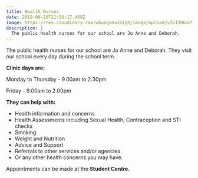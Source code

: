 ```yaml
---
title: Health Nurses
date: 2019-06-26T21:56:17.468Z
image: https://res.cloudinary.com/whanganuihigh/image/upload/v1613964293/facilities/health_nurses.jpg
description: |
  The public health nurses for our school are Jo Anne and Deborah.
---
```

The public health nurses for our school are Jo Anne and Deborah. They visit our school every day during the school term.

**Clinic days are:**

Monday to Thursday - 9.00am to 2.30pm

Friday - 9.00am to 2.00pm

**They can help with:**

* Health information and concerns
* Health Assessments including Sexual Health, Contraception and STI checks
* Smoking
* Weight and Nutrition
* Advice and Support
* Referrals to other services and/or agencies
* Or any other health concerns you may have.

Appointments can be made at the **Student Centre.**